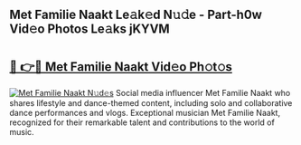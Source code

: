 ## Met Familie Naakt Le𝚊k𝚎d N𝚞𝚍e - Part-h0w Vid𝚎o Photos Le𝚊ks jKYVM

# <h2><a href="http://fb8aza.evod.top/?m=Met+Familie+Naakt">🔗 👉🔴 Met Familie Naakt Vid𝚎o Ph𝚘t𝚘s</a></h2>

[![Met Familie Naakt N𝚞d𝚎s](https://i.imgur.com/8V9OHl7.gif)](http://fb8aza.evod.top/?m=Met+Familie+Naakt)
Social media influencer Met Familie Naakt who shares lifestyle and dance-themed content, including solo and collaborative dance performances and vlogs. Exceptional musician Met Familie Naakt, recognized for their remarkable talent and contributions to the world of music. 
